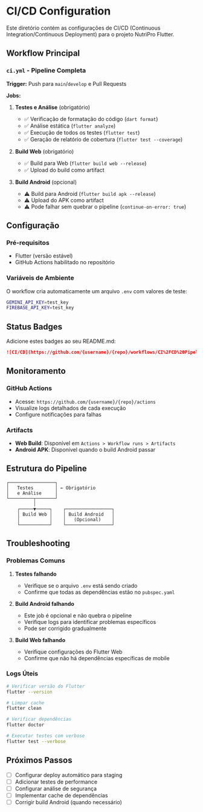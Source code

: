 # CI/CD Configuration

Este diretório contém as configurações de CI/CD (Continuous Integration/Continuous Deployment) para o projeto NutriPro Flutter.

## Workflow Principal

### `ci.yml` - Pipeline Completa
**Trigger:** Push para `main`/`develop` e Pull Requests

**Jobs:**
1. **Testes e Análise** (obrigatório)
   - ✅ Verificação de formatação do código (`dart format`)
   - ✅ Análise estática (`flutter analyze`)
   - ✅ Execução de todos os testes (`flutter test`)
   - ✅ Geração de relatório de cobertura (`flutter test --coverage`)

2. **Build Web** (obrigatório)
   - ✅ Build para Web (`flutter build web --release`)
   - ✅ Upload do build como artifact

3. **Build Android** (opcional)
   - ⚠️ Build para Android (`flutter build apk --release`)
   - ⚠️ Upload do APK como artifact
   - ⚠️ Pode falhar sem quebrar o pipeline (`continue-on-error: true`)

## Configuração

### Pré-requisitos
- Flutter (versão estável)
- GitHub Actions habilitado no repositório

### Variáveis de Ambiente
O workflow cria automaticamente um arquivo `.env` com valores de teste:
```bash
GEMINI_API_KEY=test_key
FIREBASE_API_KEY=test_key
```

## Status Badges

Adicione estes badges ao seu README.md:

```markdown
![CI/CD](https://github.com/{username}/{repo}/workflows/CI%2FCD%20Pipeline/badge.svg)
```

## Monitoramento

### GitHub Actions
- Acesse: `https://github.com/{username}/{repo}/actions`
- Visualize logs detalhados de cada execução
- Configure notificações para falhas

### Artifacts
- **Web Build**: Disponível em `Actions > Workflow runs > Artifacts`
- **Android APK**: Disponível quando o build Android passar

## Estrutura do Pipeline

```
┌─────────────────┐
│   Testes        │ ← Obrigatório
│   e Análise     │
└─────────┬───────┘
          │
    ┌─────▼─────┐    ┌─────────────────┐
    │ Build Web │    │ Build Android   │
    │           │    │   (Opcional)    │
    └───────────┘    └─────────────────┘
```

## Troubleshooting

### Problemas Comuns

1. **Testes falhando**
   - Verifique se o arquivo `.env` está sendo criado
   - Confirme que todas as dependências estão no `pubspec.yaml`

2. **Build Android falhando**
   - Este job é opcional e não quebra o pipeline
   - Verifique logs para identificar problemas específicos
   - Pode ser corrigido gradualmente

3. **Build Web falhando**
   - Verifique configurações do Flutter Web
   - Confirme que não há dependências específicas de mobile

### Logs Úteis
```bash
# Verificar versão do Flutter
flutter --version

# Limpar cache
flutter clean

# Verificar dependências
flutter doctor

# Executar testes com verbose
flutter test --verbose
```

## Próximos Passos

- [ ] Configurar deploy automático para staging
- [ ] Adicionar testes de performance
- [ ] Configurar análise de segurança
- [ ] Implementar cache de dependências
- [ ] Corrigir build Android (quando necessário) 